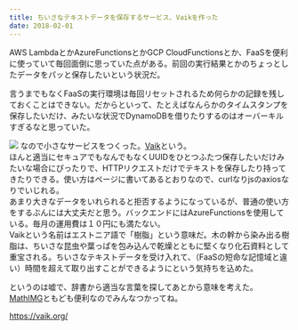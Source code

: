 ```yaml
---
title: ちいさなテキストデータを保存するサービス、Vaikを作った
date: 2018-02-01
---
```


AWS LambdaとかAzureFunctionsとかGCP CloudFunctionsとか、FaaSを便利に使っていて毎回面倒に思っていた点がある。前回の実行結果とかのちょっとしたデータをパッと保存したいという状況だ。

言うまでもなくFaaSの実行環境は毎回リセットされるため何らかの記録を残しておくことはできない。だからといって、たとえばなんらかのタイムスタンプを保存したいだけ、みたいな状況でDynamoDBを借りたりするのはオーバーキルすぎるなと思っていた。

![](https://img.xar.sh/i-23wGjmJ-X2.png)
なので小さなサービスをつくった。[Vaik](https://vaik.org)という。<br>
ほんと適当にセキュアでもなんでもなくUUIDをひとつふたつ保存したいだけみたいな場合にぴったりで、HTTPリクエストだけでテキストを保存したり持ってきたりできる。使い方はページに書いてあるとおりなので、curlなりjsのaxiosなりでいじれる。<br>
あまり大きなデータをいれられると拒否するようになっているが、普通の使い方をするぶんには大丈夫だと思う。バックエンドにはAzureFunctionsを使用している。毎月の運用費は１０円にも満たない。<br>
Vaikという名前はエストニア語で「樹脂」という意味だ。木の幹から染み出る樹脂は、ちいさな昆虫や葉っぱを包み込んで乾燥とともに堅くなり化石資料として重宝される。ちいさなテキストデータを受け入れて、（FaaSの短命な記憶域と違い）時間を超えて取り出すことができるようにという気持ちを込めた。

というのは嘘で、辞書から適当な言葉を探してあとから意味を考えた。
[MathIMG](https://mathimg.com)ともども便利なのでみんなつかってね。

<https://vaik.org/>
